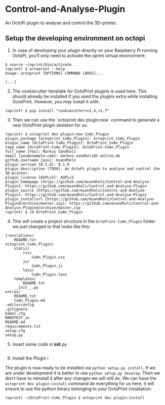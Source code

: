 # Control-and-Analyse-Plugin
An OctoPi plugin to analyse and control the 3D-printer.


## Setup the developing environment on octopi

1. In case of developing your plugin directly on your Raspberry Pi running OctoPi, you’ll only need to activate the oprint virtual environment:
```
$ source ~/oprint/bin/activate
(oprint) $ octoprint --help
Usage: octoprint [OPTIONS] COMMAND [ARGS]...

[...]
```

2. The cookiecutter template for OctoPrint plugins is used here. This should already be installed if you used the plugins extra while installing OctoPrint. However, you may install it with:
```
(oprint) $ pip install "cookiecutter>=1.4,<1.7"
```

3. Then we can use the ´octoprint dev plugin:new´ command to generate a new OctoPrint plugin skeleton for us:
```
(oprint) $ octoprint dev plugin:new CoAn_Plugin
plugin_package [octoprint_CoAn_Plugin]: octoprint_CoAn_Plugin
plugin_name [OctoPrint-CoAn_Plugin]: OctoPrint_CoAn_Plugin
repo_name [OctoPrint-CoAn_Plugin]: OctoPrint-CoAn_Plugin
full_name [You]: Markus Sandholz
email [you@example.com]: markus.sandholz@t-online.de
github_username [you]: msandholz
plugin_version [0.1.0]: 0.1.0
plugin_description [TODO]: An OctoPi plugin to analyse and control the 3D-printer. 
plugin_license [AGPLv3]: AGPLv3
plugin_homepage [https://github.com/msandholz/Control-and-Analyse-Plugin]: https://github.com/msandholz/Control-and-Analyse-Plugin
plugin_source [https://github.com/msandholz/Control-and-Analyse-Plugin]: https://github.com/msandholz/Control-and-Analyse-Plugin
plugin_installurl [https://github.com/msandholz/Control-and-Analyse-Plugind/archive/master.zip]: https://github.com/msandholz/Control-and-Analyse-Plugind/archive/master.zip
(oprint) $ cd OctoPrint_CoAn_Plugin
```

4. This will create a project structure in the `OctoPrint-CoAn_Plugin` folder we just changed to that looks like this:
```
translations/
    README.txt
octoprint_CoAn_Plugin/
    static/
        css/
            CoAn_Plugin.css
        js/
            CoAn_Plugin.js
        less/
            CoAn_Plugin.less
    templates/
        README.txt
    __init__.py
extras/
    README.txt
    CoAn_Plugin.md
.editorconfig
.gitignore
babel.cfg
MANIFEST.in
README.md
requirements.txt
setup.cfg
setup.py
```

5. Insert some code in __init__.py
```

```




6. Install the Plugin i

The plugin is now ready to be installed via `python setup.py install`. If we are under development it is better to use `python setup.py develop`. Then we don’t have to reinstall it after any changes we will still do. 
We can have the `octoprint dev plugin:install` command do everything for us here, it will ensure to use the python binary belonging to your OctoPrint installation:

```
(oprint) ~/OctoPrint-CoAn_Plugin $ octoprint dev plugin:install
```
